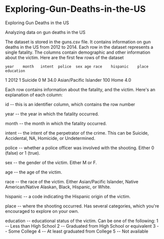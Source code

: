 # Exploring-Gun-Deaths-in-the-US
Exploring Gun Deaths in the US

Analyzing data on gun deaths in the US

The dataset is stored in the guns.csv file. It contains information on gun deaths in the US from 2012 to 2014. Each row in the dataset represents a single fatality. The columns contain demographic and other information about the victim. Here are the first few rows of the dataset

	year	month	intent	police	sex	age	race	hispanic	place	education
1	2012	1	Suicide	0	M	34.0	Asian/Pacific Islander	100	Home	4.0

Each row contains information about the fatality, and the victim. Here's an explanation of each column:

id -- this is an identifier column, which contains the row number

year -- the year in which the fatality occurred.

month -- the month in which the fatality occurred.

intent -- the intent of the perpetrator of the crime. This can be Suicide, Accidental, NA, Homicide, or Undetermined.

police -- whether a police officer was involved with the shooting. Either 0 (false) or 1 (true).

sex -- the gender of the victim. Either M or F.

age -- the age of the victim.

race -- the race of the victim. Either Asian/Pacific Islander, Native American/Native Alaskan, Black, Hispanic, or White.

hispanic -- a code indicating the Hispanic origin of the victim.

place -- where the shooting occurred. Has several categories, which you're encouraged to explore on your own.

education -- educational status of the victim. Can be one of the following:
1 -- Less than High School
2 -- Graduated from High School or equivalent
3 -- Some College
4 -- At least graduated from College
5 -- Not available
